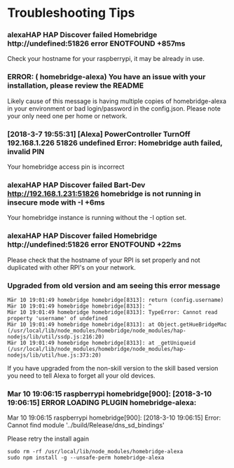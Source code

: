 # Troubleshooting Tips

### alexaHAP HAP Discover failed Homebridge http://undefined:51826 error ENOTFOUND +857ms

Check your hostname for your raspberrypi, it may be already in use.

### ERROR: ( homebridge-alexa) You have an issue with your installation, please review the README

Likely cause of this message is having multiple copies of homebridge-alexa in your environment or bad login/password in the config.json.  Please note your only need one per home or network.

### [2018-3-7 19:55:31] [Alexa] PowerController TurnOff 192.168.1.226 51826 undefined Error: Homebridge auth failed, invalid PIN

Your homebridge access pin is incorrect

###   alexaHAP HAP Discover failed Bart-Dev http://192.168.1.231:51826 homebridge is not running in insecure mode with -I +6ms

Your homebridge instance is running without the -I option set.

###  alexaHAP HAP Discover failed Homebridge http://undefined:51826 error ENOTFOUND +22ms

Please check that the hostname of your RPI is set properly and not duplicated with other RPI's on your network.

### Upgraded from old version and am seeing this error message

```Mär 10 19:01:49 homebridge homebridge[8313]: /usr/local/lib/node_modules/homebridge/node_modules/hap-nodejs/lib/util/ssdp.js:216
Mär 10 19:01:49 homebridge homebridge[8313]: return (config.username)
Mär 10 19:01:49 homebridge homebridge[8313]: ^
Mär 10 19:01:49 homebridge homebridge[8313]: TypeError: Cannot read property 'username' of undefined
Mär 10 19:01:49 homebridge homebridge[8313]: at Object.getHueBridgeMac (/usr/local/lib/node_modules/homebridge/node_modules/hap-nodejs/lib/util/ssdp.js:216:20)
Mär 10 19:01:49 homebridge homebridge[8313]: at _getUniqueid (/usr/local/lib/node_modules/homebridge/node_modules/hap-nodejs/lib/util/hue.js:373:20)
```

If you have upgraded from the non-skill version to the skill based version you need to tell Alexa to forget all your old devices.

### Mar 10 19:06:15 raspberrypi homebridge[900]: [2018-3-10 19:06:15] ERROR LOADING PLUGIN homebridge-alexa:
Mar 10 19:06:15 raspberrypi homebridge[900]: [2018-3-10 19:06:15] Error: Cannot find module '../build/Release/dns_sd_bindings'

Please retry the install again

```
sudo rm -rf /usr/local/lib/node_modules/homebridge-alexa
sudo npm install -g --unsafe-perm homebridge-alexa
```

